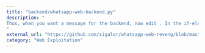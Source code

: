 ```yaml
---
title: "backend/whatsapp-web-backend.py"
description: "
Thus, when you want a message for the backend, now edit . In the if-else-compound starting in line 88, add your own branch for the command name you chose. Then, edit backend/whatsapp.py and add a function similar to generateQRCode in line 223. Just using something like in getLoginInfo may not be enough, as your command may require an asynchronous request to the WhatsApp Web servers. In this case, make sure to add an entry to self.messageQueue with the message tag you chose and send an appropriate message to self.activeWs. The servers will respond to your request with a response containing the same tag, thus this is resolved in line 134. Make sure to eventually call pend[\"callback\"][\"func\"]({...}) with the JSON object containing your response data to resolve the callback.
"
external_url: "https://github.com/sigalor/whatsapp-web-reveng/blob/master/backend/whatsapp-web-backend.py"
category: "Web Exploitation"
---
```

